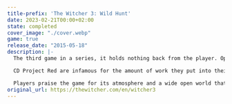 ```yaml
---
title-prefix: 'The Witcher 3: Wild Hunt'
date: 2023-02-21T00:00+02:00
state: completed
cover_image: "./cover.webp"
game: true
release_date: "2015-05-18"
description: |-
  The third game in a series, it holds nothing back from the player. Open world adventures of the renowned monster slayer Geralt of Rivia are now even on a larger scale. Following the source material more accurately, this time Geralt is trying to find the child of the prophecy, Ciri while making a quick coin from various contracts on the side. Great attention to the world building above all creates an immersive story, where your decisions will shape the world around you.

  CD Project Red are infamous for the amount of work they put into their games, and it shows, because aside from classic third-person action RPG base game they provided 2 massive DLCs with unique questlines and 16 smaller DLCs, containing extra quests and items.

  Players praise the game for its atmosphere and a wide open world that finds the balance between fantasy elements and realistic and believable mechanics, and the game deserved numerous awards for every aspect of the game, from music to direction.
original_url: https://thewitcher.com/en/witcher3
---
```

